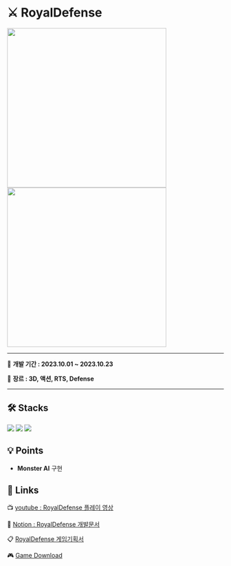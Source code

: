 # ⚔ RoyalDefense
<div>
 <img width="370" src="https://github.com/LeeYuJoung/RoyalDefense/blob/main/Intro_Image.png">
 <img width="370" src="https://github.com/LeeYuJoung/RoyalDefense/blob/main/InGame_Image.png">
</div>

*** 
📅 **개발 기간 : 2023.10.01 ~ 2023.10.23**
 
📌 **장르 : 3D, 액션, RTS, Defense**
***

## 🛠 Stacks
![](https://img.shields.io/badge/Windows-0078D6?style=for-the-badge&logo=windows&logoColor=white)
![](https://img.shields.io/badge/Unity-100000?style=for-the-badge&logo=unity&logoColor=white) 
![](https://img.shields.io/badge/C%23-239120?style=for-the-badge&logo=c-sharp&logoColor=white)

## 💡 Points
+ **Monster AI** 구현

## 🔗 Links
 📺 [youtube : RoyalDefense 플레이 영상](https://youtu.be/ZUyHROVLqVg)
 
 📒 [Notion : RoyalDefense 개발문서](https://www.notion.so/Royal-Defense-0e1e72b8a303413795e148e61015336c)

 📋 [RoyalDefense 게임기획서](https://drive.google.com/file/d/1OW9jdIzAGlB4QW5frjLavO0Xy3QqYEqs/view)

 🎮 [Game Download](https://drive.google.com/file/d/1wBIDSGRxLbNrVF3ClIWI2UlfkJuN0W_F/view)
